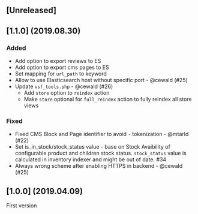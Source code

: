 ## [Unreleased]

## [1.1.0] (2019.08.30)

### Added
- Add option to export reviews to ES
- Add option to export cms pages to ES
- Set mapping for `url_path` to keyword
- Allow to use Elasticsearch host without specific port - @cewald (#25)
- Update `vsf_tools.php` - @cewald (#26)
  - Add `store` option to `reindex` action
  - Make `store` optional for `full_reindex` action to fully reindex all store views

### Fixed
- Fixed CMS Block and Page identifier to avoid `-` tokenization - @mtarld (#22)
- Set is_in_stock/stock_status value - base on Stock Avaibility of configurable product and children stock status. `stock_status` value is calculated in inventory indexer and might be out of date. #34
- Always wrong scheme after enabling HTTPS in backend - @cewald (#25)

## [1.0.0] (2019.04.09)
First version
